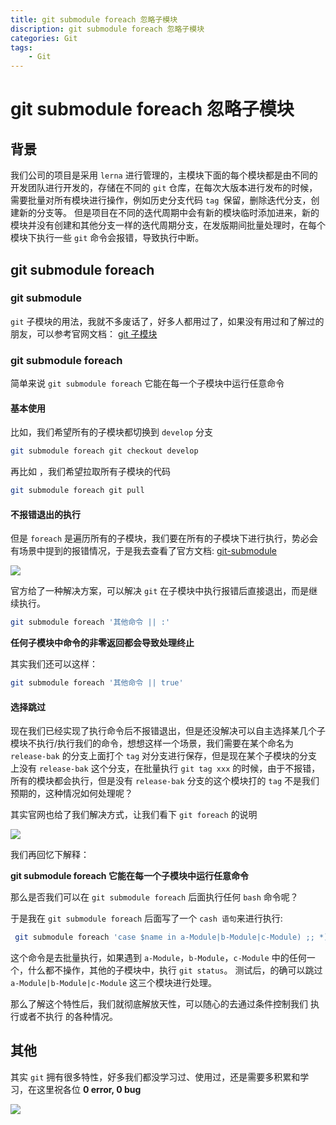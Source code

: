 ```yaml
---
title: git submodule foreach 忽略子模块
discription: git submodule foreach 忽略子模块
categories: Git
tags:
    - Git
---
```



# git submodule foreach 忽略子模块

## 背景

我们公司的项目是采用 `lerna` 进行管理的，主模块下面的每个模块都是由不同的开发团队进行开发的，存储在不同的 `git` 仓库，在每次大版本进行发布的时候，需要批量对所有模块进行操作，例如历史分支代码 `tag `保留，删除迭代分支，创建新的分支等。
但是项目在不同的迭代周期中会有新的模块临时添加进来，新的模块并没有创建和其他分支一样的迭代周期分支，在发版期间批量处理时，在每个模块下执行一些 `git` 命令会报错，导致执行中断。

## git submodule foreach

### git submodule

`git` 子模块的用法，我就不多废话了，好多人都用过了，如果没有用过和了解过的朋友，可以参考官网文档： [git 子模块](https://git-scm.com/book/zh/v2/Git-%E5%B7%A5%E5%85%B7-%E5%AD%90%E6%A8%A1%E5%9D%97)

### git submodule foreach

简单来说 `git submodule foreach` 它能在每一个子模块中运行任意命令

#### 基本使用

比如，我们希望所有的子模块都切换到 `develop` 分支

```bash
git submodule foreach git checkout develop
```
再比如 ，我们希望拉取所有子模块的代码

```bash
git submodule foreach git pull
```

#### 不报错退出的执行

但是 `foreach` 是遍历所有的子模块，我们要在所有的子模块下进行执行，势必会有场景中提到的报错情况，于是我去查看了官方文档: [git-submodule](https://git-scm.com/docs/git-submodule)


![](https://user-gold-cdn.xitu.io/2020/5/31/172689a578f67a41?w=1366&h=830&f=png&s=315486)

官方给了一种解决方案，可以解决 `git` 在子模块中执行报错后直接退出，而是继续执行。

```bash
git submodule foreach '其他命令 || :'
```

**任何子模块中命令的非零返回都会导致处理终止**

其实我们还可以这样：

```bash
git submodule foreach '其他命令 || true'
```

#### 选择跳过

现在我们已经实现了执行命令后不报错退出，但是还没解决可以自主选择某几个子模块不执行/执行我们的命令，想想这样一个场景，我们需要在某个命名为 `release-bak` 的分支上面打个 `tag` 对分支进行保存，但是现在某个子模块的分支上没有 `release-bak` 这个分支，在批量执行 `git tag xxx` 的时候，由于不报错，所有的模块都会执行，但是没有 `release-bak` 分支的这个模块打的 `tag` 不是我们预期的，这种情况如何处理呢？

其实官网也给了我们解决方式，让我们看下 `git foreach` 的说明


![](https://user-gold-cdn.xitu.io/2020/5/31/17268a7ff6320932?w=668&h=62&f=png&s=13621)

我们再回忆下解释：

**git submodule foreach 它能在每一个子模块中运行任意命令**

那么是否我们可以在 `git submodule foreach` 后面执行任何 `bash` 命令呢？

于是我在 `git submodule foreach` 后面写了一个 `cash 语句`来进行执行:

``` bash
 git submodule foreach 'case $name in a-Module|b-Module|c-Module) ;; *) git status ;; esac'
```

这个命令是去批量执行，如果遇到 `a-Module`，`b-Module`，`c-Module` 中的任何一个，什么都不操作，其他的子模块中，执行 `git status`。
测试后，的确可以跳过 `a-Module|b-Module|c-Module` 这三个模块进行处理。

那么了解这个特性后，我们就彻底解放天性，可以随心的去通过条件控制我们 执行或者不执行 的各种情况。

## 其他

其实 `git` 拥有很多特性，好多我们都没学习过、使用过，还是需要多积累和学习，在这里祝各位 **0 error, 0 bug**


![](https://user-gold-cdn.xitu.io/2020/5/31/17268b159f13f49e?w=540&h=400&f=png&s=118912)




